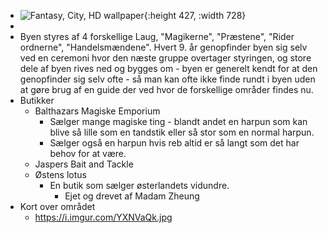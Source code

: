 - ![Fantasy, City, HD wallpaper](https://c4.wallpaperflare.com/wallpaper/360/283/617/fantasy-city-hd-wallpaper-preview.jpg){:height 427, :width 728}
-
- Byen styres af 4 forskellige Laug, "Magikerne", "Præstene", "Rider ordnerne", "Handelsmændene".
  Hvert 9. år genopfinder byen sig selv ved en ceremoni hvor den næste gruppe overtager styringen, og store dele af byen rives ned og bygges om - byen er generelt kendt for at den genopfinder sig selv ofte - så man kan ofte ikke finde rundt i byen uden at gøre brug af en guide der ved hvor de forskellige områder findes nu.
- Butikker
	- Balthazars Magiske Emporium
		- Sælger mange magiske ting - blandt andet en harpun som kan blive så lille som en tandstik eller så stor som en normal harpun.
		- Sælger også en harpun hvis reb altid er så langt som det har behov for at være.
	- Jaspers Bait and Tackle
	- Østens lotus
		- En butik som sælger østerlandets vidundre.
			- Ejet og drevet af Madam Zheung
- Kort over området
	- https://i.imgur.com/YXNVaQk.jpg